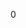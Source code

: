 <div id="_player_controller_8h_source">

</div>

<span id="_player_controller_8h_source"
label="_player_controller_8h_source"></span>

<div class="DoxyCode">

0

</div>
